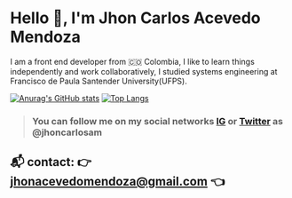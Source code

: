 # Hello 👋, I'm Jhon Carlos Acevedo Mendoza

I am a front end developer from 🇨🇴 Colombia, I like to learn things independently and work collaboratively, I studied systems engineering at Francisco de Paula Santender University(UFPS).

[![Anurag's GitHub stats](https://github-readme-stats.vercel.app/api?username=jhoncarlosam)](https://github.com/jhoncarlosam/github-readme-stats) [![Top Langs](https://github-readme-stats.vercel.app/api/top-langs/?username=jhoncarlosam)](https://github.com/jhoncarlosam/github-readme-stats)

> ### You can follow me on my social networks [IG](https://instagram.com/jhoncarlosam/) or [Twitter](https://twitter.com/jhoncarlosam/) as @jhoncarlosam


## 📬 contact: 👉 jhonacevedomendoza@gmail.com 👈

